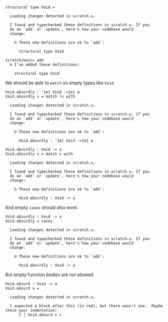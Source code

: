 ``` unison
structural type Void =
```

``` ucm :added-by-ucm
  Loading changes detected in scratch.u.

  I found and typechecked these definitions in scratch.u. If you
  do an `add` or `update`, here's how your codebase would
  change:
  
    ⍟ These new definitions are ok to `add`:
    
      structural type Void

```

``` ucm
scratch/main> add
  ⍟ I've added these definitions:
  
    structural type Void

```

We should be able to `match` on empty types like `Void`.

``` unison
Void.absurdly : '{e} Void ->{e} a
Void.absurdly v = match !v with
```

``` ucm :added-by-ucm
  Loading changes detected in scratch.u.

  I found and typechecked these definitions in scratch.u. If you
  do an `add` or `update`, here's how your codebase would
  change:
  
    ⍟ These new definitions are ok to `add`:
    
      Void.absurdly : '{e} Void ->{e} a

```

``` unison
Void.absurdly : Void -> a
Void.absurdly v = match v with
```

``` ucm :added-by-ucm
  Loading changes detected in scratch.u.

  I found and typechecked these definitions in scratch.u. If you
  do an `add` or `update`, here's how your codebase would
  change:
  
    ⍟ These new definitions are ok to `add`:
    
      Void.absurdly : Void -> a

```

And empty `cases` should also work.

``` unison
Void.absurdly : Void -> a
Void.absurdly = cases
```

``` ucm :added-by-ucm
  Loading changes detected in scratch.u.

  I found and typechecked these definitions in scratch.u. If you
  do an `add` or `update`, here's how your codebase would
  change:
  
    ⍟ These new definitions are ok to `add`:
    
      Void.absurdly : Void -> a

```

But empty function bodies are not allowed.

``` unison :error
Void.absurd : Void -> a
Void.absurd x =
```

``` ucm :added-by-ucm
  Loading changes detected in scratch.u.

  I expected a block after this (in red), but there wasn't one.  Maybe check your indentation:
      2 | Void.absurd x =
  

```
